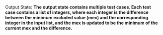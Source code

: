Output State: **The output state contains multiple test cases. Each test case contains a list of integers, where each integer is the difference between the minimum excluded value (mex) and the corresponding integer in the input list, and the mex is updated to be the minimum of the current mex and the difference.**
